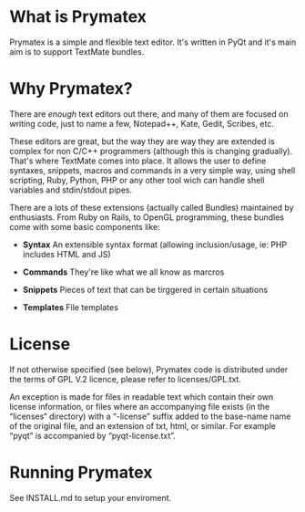 # What is Prymatex

Prymatex is a simple and flexible text editor. It's written in PyQt and
it's main aim is to support TextMate bundles.

# Why Prymatex?

There are *enough* text editors out there, and many of them are
focused on writing code, just to name a few, Notepad++, Kate, Gedit,
Scribes, etc.

These editors are great, but the way they are way they are extended is
complex for non C/C++ programmers (although this is changing gradually).
That's where TextMate comes into place. It allows the user to define syntaxes, 
snippets, macros and commands in a very simple way, using 
shell scripting, Ruby, Python, PHP or any other tool wich can handle
shell variables and stdin/stdout pipes.

There are a lots of these extensions (actually called Bundles) maintained by
enthusiasts. From Ruby on Rails, to OpenGL programming, these bundles come
with some basic components like:

* **Syntax** An extensible syntax format (allowing inclusion/usage, ie: PHP includes HTML and JS)

* **Commands** They're like what we all know as marcros

* **Snippets** Pieces of text that can be tirggered in certain situations

* **Templates** File templates

# License

If not otherwise specified (see below), Prymatex code is distributed under the
terms of GPL V.2 licence, please refer to licenses/GPL.txt.

An exception is made for files in readable text which contain their own license
information, or files where an accompanying file exists (in the “licenses“ directory)
with a “-license” suffix added to the base-name name of the original file, and an
extension of txt, html, or similar. For example “pyqt” is accompanied by
“pyqt-license.txt”.

# Running Prymatex

See INSTALL.md to setup your enviroment.